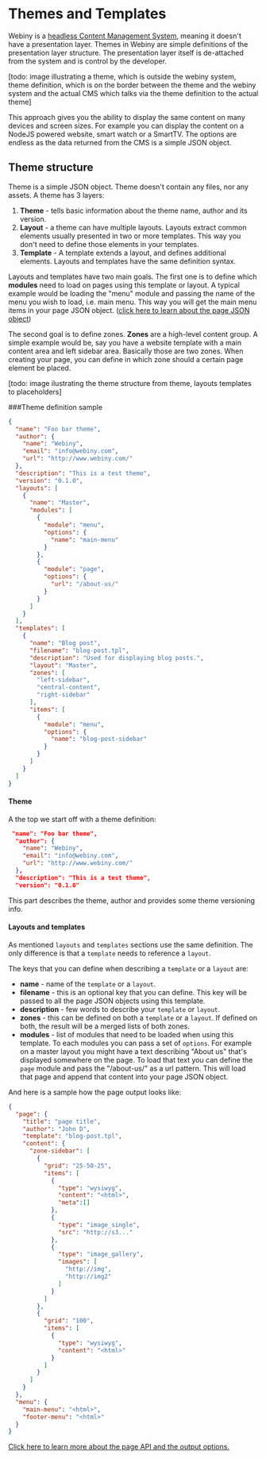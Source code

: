 # Themes and Templates

Webiny is a [headless Content Management System](./about.md), meaning it doesn't have a presentation layer. Themes in Webiny are simple definitions of the presentation layer structure. The presentation layer itself is de-attached from the system and is control by the developer.

[todo: image illustrating a theme, which is outside the webiny system, theme definition, which is on the border between the theme and the webiny system and the actual CMS which talks via the theme definition to the actual theme]

This approach gives you the ability to display the same content on many devices and screen sizes. For example you can display the content on a NodeJS powered website, smart watch or a SmartTV. The options are endless as the data returned from the CMS is a simple JSON object. 


## Theme structure
Theme is a simple JSON object. Theme doesn't contain any files, nor any assets. A theme has 3 layers:

1. **Theme** - tells basic information about the theme name, author and its version.
2. **Layout** - a theme can have multiple layouts. Layouts extract common elements usually presented in two or more templates. This way you don't need to define those elements in your templates.
3. **Template** - A template extends a layout, and defines additional elements. Layouts and templates have the same definition syntax.

Layouts and templates have two main goals. The first one is to define which **modules** need to load on pages using this template or layout. A typical example would be loading the "menu" module and passing the name of the menu you wish to load, i.e. main menu. This way you will get the main menu items in your page JSON object. ([click here to learn about the page JSON object](./page_api.md)) 

The second goal is to define zones. **Zones** are a high-level content group. A simple example would be, say you have a website template with a main content area and left sidebar area. Basically those are two zones. When creating your page, you can define in which zone should a certain page element be placed. 

[todo: image ilustrating the theme structure from theme, layouts templates to placeholders]

###Theme definition sample

```json
{
  "name": "Foo bar theme",
  "author": {
    "name": "Webiny",
    "email": "info@webiny.com",
    "url": "http://www.webiny.com/"
  },
  "description": "This is a test theme",
  "version": "0.1.0",
  "layouts": [
    {
      "name": "Master",
      "modules": [
        {
          "module": "menu",
          "options": {
            "name": "main-menu"
          }
        },
        {
          "module": "page",
          "options": {
            "url": "/about-us/"
          }
        }
      ]
    }
  ],
  "templates": [
    {
      "name": "Blog post",
      "filename": "blog-post.tpl",
      "description": "Used for displaying blog posts.",
      "layout": "Master",
      "zones": [
        "left-sidebar",
        "central-content",
        "right-sidebar"
      ],
      "items": [
        {
          "module": "menu",
          "options": {
            "name": "blog-post-sidebar"
          }
        }
      ]
    }
  ]
}
```


#### Theme

A the top we start off with a theme definition:

```json
 "name": "Foo bar theme",
  "author": {
    "name": "Webiny",
    "email": "info@webiny.com",
    "url": "http://www.webiny.com/"
  },
  "description": "This is a test theme",
  "version": "0.1.0"
```
This part describes the theme, author and provides some theme versioning info.

#### Layouts and templates

As mentioned `layouts` and `templates` sections use the same definition. The only difference is that a `template` needs to reference a `layout`.

The keys that you can define when describing a `template` or a `layout` are:

* **name** - name of the `template` or a `layout`.
* **filename** - this is an optional key that you can define. This key will be passed to all the page JSON objects using this template.
* **description** - few words to describe your `template` or `layout`.
* **zones** - this can be defined on both a `template` or a `layout`. If defined on both, the result will be a merged lists of both zones.
* **modules** - list of modules that need to be loaded when using this template. To each modules you can pass a set of `options`. For example on a master layout you might have a text describing "About us" that's displayed somewhere on the page. To load that text you can define the `page` module and pass the "/about-us/" as a url pattern. This will load that page and append that content into your page JSON object.



And here is a sample how the page output looks like:

```json
{
  "page": {
    "title": "page title",
    "author": "John D",
    "template": "blog-post.tpl",
    "content": {
      "zone-sidebar": [
        {
          "grid": "25-50-25",
          "items": [
            {
              "type": "wysiwyg",
              "content": "<html>",
              "meta":[]
            },
            {
              "type": "image_single",
              "src": "http://s3..."
            },
            {
              "type": "image_gallery",
              "images": [
                "http://img",
                "http://img2"
              ]
            }
          ]
        },
        {
          "grid": "100",
          "items": [
            {
              "type": "wysiwyg",
              "content": "<html>"
            }
          ]
        }
      ]
    }
  },
  "menu": {
    "main-menu": "<html>",
    "footer-menu": "<html>"
  }
}
```

[Click here to learn more about the page API and the output options.](./page_api.md)